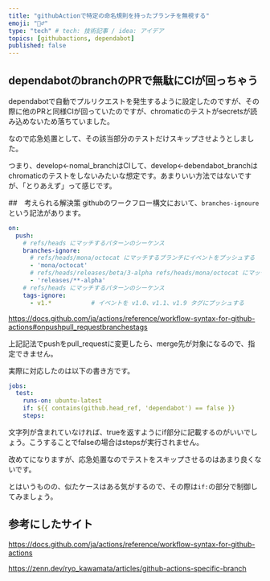 ```yaml
---
title: "githubActionで特定の命名規則を持ったブランチを無視する"
emoji: "💆‍♂️"
type: "tech" # tech: 技術記事 / idea: アイデア
topics: [githubactions, dependabot]
published: false
---
```


## dependabotのbranchのPRで無駄にCIが回っちゃう
dependabotで自動でプルリクエストを発生するように設定したのですが、その際に他のPRと同様CIが回っていたのですが、chromaticのテストがsecretsが読み込めないため落ちていました。

なので応急処置として、その該当部分のテストだけスキップさせようとしました。

つまり、develop←nomal_branchはCIして、develop←debendabot_branchはchromaticのテストをしないみたいな想定です。あまりいい方法ではないですが、「とりあえず」って感じです。

##　考えられる解決策
githubのワークフロー構文において、`branches-ignoure`という記法があります。

```yaml
on:
  push:
    # refs/heads にマッチするパターンのシーケンス
    branches-ignore:
      # refs/heads/mona/octocat にマッチするブランチにイベントをプッシュする
      - 'mona/octocat'
      # refs/heads/releases/beta/3-alpha refs/heads/mona/octocat にマッチするブランチにイベントをプッシュする
      - 'releases/**-alpha'
    # refs/heads にマッチするパターンのシーケンス
    tags-ignore:
      - v1.*           # イベントを v1.0、v1.1、v1.9 タグにプッシュする
```

https://docs.github.com/ja/actions/reference/workflow-syntax-for-github-actions#onpushpull_requestbranchestags


上記記法でpushをpull_requestに変更したら、merge先が対象になるので、指定できません。

実際に対応したのは以下の書き方です。

```yaml
jobs:
  test:
    runs-on: ubuntu-latest
    if: ${{ contains(github.head_ref, 'dependabot') == false }}
    steps:
```

文字列が含まれていなければ、trueを返すようにif部分に記載するのがいいでしょう。こうすることでfalseの場合はstepsが実行されません。

改めてになりますが、応急処置なのでテストをスキップさせるのはあまり良くないです。

とはいうものの、似たケースはある気がするので、その際は`if:`の部分で制御してみましょう。

## 参考にしたサイト

https://docs.github.com/ja/actions/reference/workflow-syntax-for-github-actions

https://zenn.dev/ryo_kawamata/articles/github-actions-specific-branch